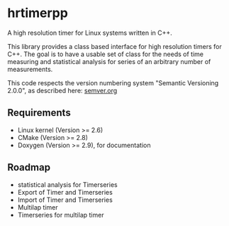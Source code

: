 # hrtimerpp
A high resolution timer for Linux systems written in C++.

This library provides a class based interface for high resolution timers for C++. The goal is to have a usable set of class for the needs of time measuring and statistical analysis for series of an arbitrary number of measurements.

This code respects the version numbering system "Semantic Versioning 2.0.0", as described here: [semver.org](http://semver.org/)

## Requirements
* Linux kernel (Version >= 2.6)
* CMake (Version >= 2.8)
* Doxygen (Version >= 2.9), for documentation

## Roadmap
* statistical analysis for Timerseries
* Export of Timer and Timerseries
* Import of Timer and Timerseries
* Multilap timer
* Timerseries for multilap timer
